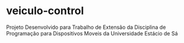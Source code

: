 # veiculo-control
Projeto Desenvolvido para Trabalho de Extensão da Disciplina de Programação para Dispositivos Moveis da Universidade Estácio de Sá
